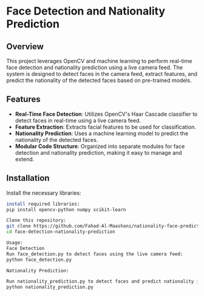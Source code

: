 # Face Detection and Nationality Prediction

## Overview
This project leverages OpenCV and machine learning to perform real-time face detection and nationality prediction using a live camera feed. The system is designed to detect faces in the camera feed, extract features, and predict the nationality of the detected faces based on pre-trained models.

## Features
- **Real-Time Face Detection**: Utilizes OpenCV's Haar Cascade classifier to detect faces in real-time using a live camera feed.
- **Feature Extraction**: Extracts facial features to be used for classification.
- **Nationality Prediction**: Uses a machine learning model to predict the nationality of the detected faces.
- **Modular Code Structure**: Organized into separate modules for face detection and nationality prediction, making it easy to manage and extend.

## Installation

Install the necessary libraries:

```sh
install required libraries:
pip install opencv-python numpy scikit-learn

Clone this repository:
git clone https://github.com/Fahad-Al-Maashani/nationality-face-prediction-model.git
cd face-detection-nationality-prediction

Usage:
Face Detection
Run face_detection.py to detect faces using the live camera feed:
python face_detection.py

Nationality Prediction:

Run nationality_prediction.py to detect faces and predict nationality in real-time:
python nationality_prediction.py
